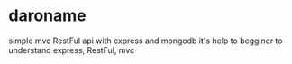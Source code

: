 # daroname
simple mvc RestFul api with express and mongodb
it's help to begginer to understand express, RestFul, mvc

